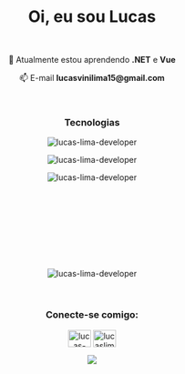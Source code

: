 <h1 align="center">Oi, eu sou Lucas</h1>
<br>
<div  align="center">
	<p>🌱 Atualmente estou aprendendo <strong>.NET</strong> e <strong>Vue</strong></p>
  <p>📫 E-mail <strong>lucasvinilima15@gmail.com</strong></p>
</div>
<br>
<div align="center">
	<h3>Tecnologias</h3>
	<p><img src="https://skillicons.dev/icons?i=cs,dotnet,js,nodejs,express" alt="lucas-lima-developer" /></p>
	<p><img src="https://skillicons.dev/icons?i=mysql,sqlite,mongodb" alt="lucas-lima-developer" /></p>
	<p><img src="https://skillicons.dev/icons?i=vue,bootstrap" alt="lucas-lima-developer" /></p>
</div>
<br>
<br>
<div align="center" style="display: flex; flex-direction: column; align-items: center;">
    <p>
			&nbsp;<img align="auto" src="https://github-readme-stats.vercel.app/api/top-langs?username=lucas-lima-developer&show_icons=true&locale=pt-br&theme=dark&hide_progress=true" alt=""/>
    </p>
		<p>
    	&nbsp;<img align="auto" src="https://github-readme-stats.vercel.app/api?username=lucas-lima-developer&show_icons=true&locale=pt-br&include_all_commits=true&hide_title=true&theme=dark" alt=""/>
		</p>
    <p>
			<img align="center" src="https://github-readme-streak-stats.herokuapp.com/?user=lucas-lima-developer&theme=dark" alt="lucas-lima-developer"/>
		</p>
</div>
<br>
<div align="center">
	<h3>Conecte-se comigo:</h3>
	<p>
		<a href="https://linkedin.com/in/lucas-lima15" target="blank"><img align="center" src="https://raw.githubusercontent.com/rahuldkjain/github-profile-readme-generator/master/src/images/icons/Social/linked-in-alt.svg" alt="lucas-lima15" height="30" width="40" /></a>
		<a href="https://instagram.com/lucaslimadev" target="blank"><img align="center" src="https://raw.githubusercontent.com/rahuldkjain/github-profile-readme-generator/master/src/images/icons/Social/instagram.svg" alt="lucaslimadev" height="30" width="40" /></a>
	</p>
</div>

<div align="center">
	<p>
		<img src="https://komarev.com/ghpvc/?username=lucas-lima-developer" />
	</p>
</div>
